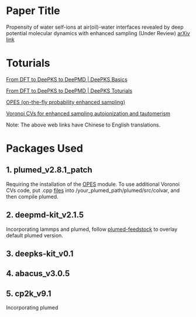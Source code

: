 # Paper Title

Propensity of water self-ions at air(oil)-water interfaces revealed by deep potential molecular dynamics with enhanced sampling (Under Review)
[arXiv link](https://arxiv.org/abs/2404.07027)

# Toturials

[From DFT to DeePKS to DeePMD | DeePKS Basics](https://nb.bohrium.dp.tech/detail/8742877753)

[From DFT to DeePKS to DeePMD | DeePKS Toturials](https://nb.bohrium.dp.tech/detail/7144731675)

[OPES (on-the-fly probability enhanced sampling)](https://bohrium.dp.tech/notebooks/9874998164)

[Voronoi CVs for enhanced sampling autoionization and tautomerism](https://bohrium.dp.tech/notebooks/83327491785)

Note: The above web links have Chinese to English translations.

# Packages Used

## 1. plumed_v2.8.1_patch
Requiring the installation of the [OPES](https://www.plumed.org/doc-v2.8/user-doc/html/_o_p_e_s.html) module. 
To use additional Voronoi CVs code, put .cpp [files](https://github.com/Zhang-pchao/GlycineTautomerism/tree/main/Voronoi_collective_variables) into /your_plumed_path/plumed/src/colvar, and then compile plumed.

## 2. deepmd-kit_v2.1.5
Incorporating lammps and plumed, follow [plumed-feedstock](https://github.com/Zhang-pchao/plumed-feedstock/tree/devel) to overlay default plumed version.

## 3. deepks-kit_v0.1

## 4. abacus_v3.0.5

## 5. cp2k_v9.1
Incorporating plumed
